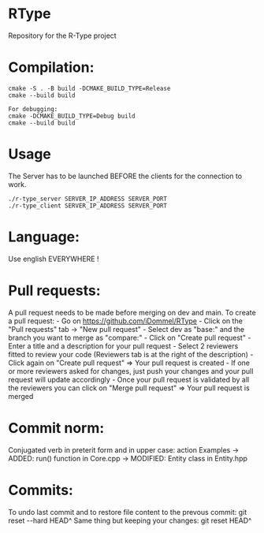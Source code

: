 # RType
Repository for the R-Type project

# Compilation:
    cmake -S . -B build -DCMAKE_BUILD_TYPE=Release
    cmake --build build

    For debugging:
    cmake -DCMAKE_BUILD_TYPE=Debug build
    cmake --build build

# Usage
The Server has to be launched BEFORE the clients for the connection to work.

    ./r-type_server SERVER_IP_ADDRESS SERVER_PORT
    ./r-type_client SERVER_IP_ADDRESS SERVER_PORT

# Language:
Use english EVERYWHERE !

# Pull requests:
A pull request needs to be made before merging on dev and main.
To create a pull request:
    - Go on https://github.com/iDommel/RType
    - Click on the "Pull requests" tab -> "New pull request"
    - Select dev as "base:" and the branch you want to merge as "compare:"
    - Click on "Create pull request"
    - Enter a title and a description for your pull request
    - Select 2 reviewers fitted to review your code (Reviewers tab is at the right of the description)
    - Click again on "Create pull request" => Your pull request is created
    - If one or more reviewers asked for changes, just push your changes and your pull request will update accordingly
    - Once your pull request is validated by all the reviewers you can click on "Merge pull request" => Your pull request is merged

# Commit norm:
Conjugated verb in preterit form and in upper case: action
Examples -> ADDED: run() function in Core.cpp
         -> MODIFIED: Entity class in Entity.hpp

# Commits:
To undo last commit and to restore file content to the prevous commit:
    git reset --hard HEAD^
Same thing but keeping your changes:
    git reset HEAD^